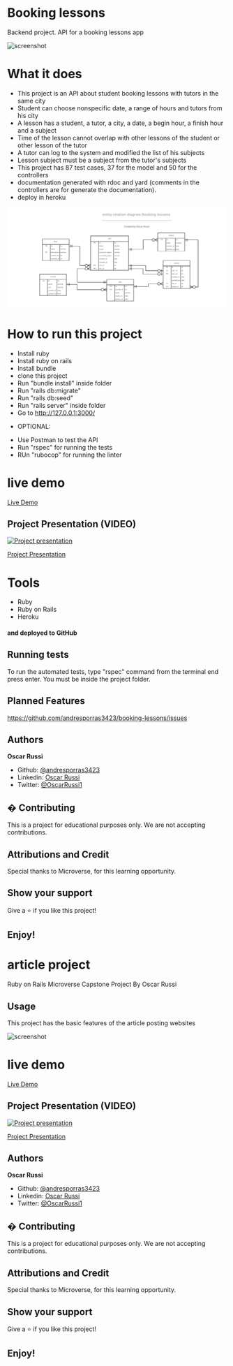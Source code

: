 #  Booking lessons

Backend project. API for a booking lessons app


![screenshot](./app/assets/images/screenshot.png)

# What it does

- This project is an API about student booking lessons with tutors in the same city
- Student can choose nonspecific date, a range of hours and tutors from his city
- A lesson has a student, a tutor, a city, a date, a begin hour, a finish hour and a subject
- Time of the lesson cannot overlap with other lessons of the student or other lesson of the tutor
- A tutor can log to the system and modified the list of his subjects
- Lesson subject must be a subject from the tutor's subjects
- This project has 87 test cases, 37 for the model and 50 for the controllers
- documentation generated with rdoc and yard (comments in the controllers are for generate the documentation).
- deploy in heroku

![screenshot](entity_relation_diagram.png)


# How to run this project

- Install ruby
- Install ruby on rails
- Install bundle
- clone this project
- Run "bundle install" inside folder
- Run "rails db:migrate"
- Run "rails db:seed"
- Run "rails server" inside folder
- Go to http://127.0.0.1:3000/
* OPTIONAL:
- Use Postman to test the API
- Run "rspec" for running the tests
- RUn "rubocop" for running the linter

# live demo

[Live Demo](https://blueberry-custard-86240.herokuapp.com)

## Project Presentation (VIDEO)

[![Project presentation](./app/assets/images/video-screenshot.png)](https://www.loom.com/share/f8e24c7dbe3b42a9b6872b88d4d1fed1)

[Project Presentation](https://www.loom.com/share/f8e24c7dbe3b42a9b6872b88d4d1fed1)

# Tools

- Ruby
- Ruby on Rails
- Heroku

#### and deployed to GitHub

## Running tests

To run the automated tests, type "rspec" command from the terminal end press enter. You must be inside the project folder.

## Planned Features

https://github.com/andresporras3423/booking-lessons/issues

## Authors

**Oscar Russi**
- Github: [@andresporras3423](https://github.com/andresporras3423/)
- Linkedin: [Oscar Russi](https://www.linkedin.com/in/oscar-andres-russi-porras/)
- Twitter: [@OscarRussi1](https://twitter.com/OscarRussi1)

## � Contributing

This is a project for educational purposes only. We are not accepting contributions.

## Attributions and Credit

Special thanks to Microverse, for this learning opportunity. 

## Show your support

Give a ⭐️ if you like this project!

## Enjoy!
#  article project

Ruby on Rails Microverse Capstone Project By Oscar Russi

## Usage

This project has the basic features of the article posting websites 

![screenshot](./app/assets/images/screenshot.png)

# live demo

[Live Demo](https://blueberry-custard-86240.herokuapp.com)

## Project Presentation (VIDEO)

[![Project presentation](./app/assets/images/video-screenshot.png)](https://www.loom.com/share/f8e24c7dbe3b42a9b6872b88d4d1fed1)

[Project Presentation](https://www.loom.com/share/f8e24c7dbe3b42a9b6872b88d4d1fed1)


## Authors

**Oscar Russi**
- Github: [@andresporras3423](https://github.com/andresporras3423/)
- Linkedin: [Oscar Russi](https://www.linkedin.com/in/oscar-andres-russi-porras/)
- Twitter: [@OscarRussi1](https://twitter.com/OscarRussi1)

## � Contributing

This is a project for educational purposes only. We are not accepting contributions.

## Attributions and Credit

Special thanks to Microverse, for this learning opportunity. 

## Show your support

Give a ⭐️ if you like this project!

## Enjoy!
